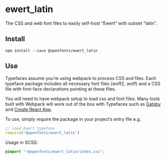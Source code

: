 
# ewert_latin

The CSS and web font files to easily self-host “Ewert” with subset "latin".

## Install

`npm install --save @openfonts/ewert_latin`

## Use

Typefaces assume you’re using webpack to process CSS and files. Each typeface
package includes all necessary font files (woff2, woff) and a CSS file with
font-face declarations pointing at these files.

You will need to have webpack setup to load css and font files. Many tools built
with Webpack will work out of the box with Typefaces such as [Gatsby](https://github.com/gatsbyjs/gatsby)
and [Create React App](https://github.com/facebookincubator/create-react-app).

To use, simply require the package in your project’s entry file e.g.

```javascript
// Load Ewert typeface
require('@openfonts/ewert_latin')
```

Usage in SCSS:
```scss
@import "~@openfonts/ewert_latin/index.css";
```
